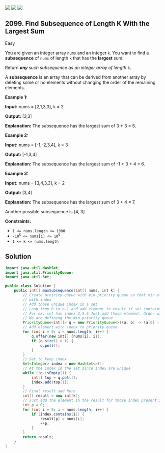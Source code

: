[![](https://img.shields.io/github/stars/javadev/LeetCode-in-Java?label=Stars&style=flat-square)](https://github.com/javadev/LeetCode-in-Java)
[![](https://img.shields.io/github/forks/javadev/LeetCode-in-Java?label=Fork%20me%20on%20GitHub%20&style=flat-square)](https://github.com/javadev/LeetCode-in-Java/fork)
[![](https://img.shields.io/badge/-LeetCode%20in%20Kotlin-blue?style=flat-square)](https://github.com/javadev/LeetCode-in-Kotlin)

## 2099\. Find Subsequence of Length K With the Largest Sum

Easy

You are given an integer array `nums` and an integer `k`. You want to find a **subsequence** of `nums` of length `k` that has the **largest** sum.

Return _**any** such subsequence as an integer array of length_ `k`.

A **subsequence** is an array that can be derived from another array by deleting some or no elements without changing the order of the remaining elements.

**Example 1:**

**Input:** nums = [2,1,3,3], k = 2

**Output:** [3,3]

**Explanation:** The subsequence has the largest sum of 3 + 3 = 6.

**Example 2:**

**Input:** nums = [-1,-2,3,4], k = 3

**Output:** [-1,3,4]

**Explanation:** The subsequence has the largest sum of -1 + 3 + 4 = 6. 

**Example 3:**

**Input:** nums = [3,4,3,3], k = 2

**Output:** [3,4]

**Explanation:** The subsequence has the largest sum of 3 + 4 = 7.

Another possible subsequence is [4, 3]. 

**Constraints:**

*   `1 <= nums.length <= 1000`
*   <code>-10<sup>5</sup> <= nums[i] <= 10<sup>5</sup></code>
*   `1 <= k <= nums.length`

## Solution

```java
import java.util.HashSet;
import java.util.PriorityQueue;
import java.util.Set;

public class Solution {
    public int[] maxSubsequence(int[] nums, int k) {
        // Create proirity queue with min priority queue so that min element will be removed first,
        // with index
        // Add those unique index in a set
        // Loop from 0 to n-1 and add element in result if set contains those index
        // For ex. set has index 3,5,6 Just add those element. Order will be maintained
        // We are defining the min priority queue
        PriorityQueue<int[]> q = new PriorityQueue<>((a, b) -> (a[0] - b[0]));
        // Add element with index to priority queue
        for (int i = 0; i < nums.length; i++) {
            q.offer(new int[] {nums[i], i});
            if (q.size() > k) {
                q.poll();
            }
        }
        // Set to keep index
        Set<Integer> index = new HashSet<>();
        // At the index in the set since index are unique
        while (!q.isEmpty()) {
            int[] top = q.poll();
            index.add(top[1]);
        }
        // Final result add here
        int[] result = new int[k];
        // Just add the element in the result for those index present in SET
        int p = 0;
        for (int i = 0; i < nums.length; i++) {
            if (index.contains(i)) {
                result[p] = nums[i];
                ++p;
            }
        }
        return result;
    }
}
```